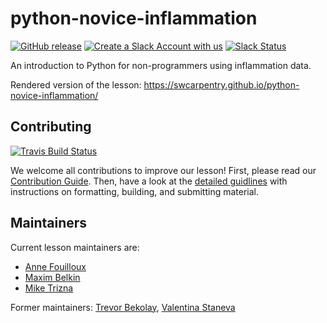 # python-novice-inflammation
[![GitHub release](https://img.shields.io/github/release/swcarpentry/python-novice-inflammation.svg)](https://github.com/swcarpentry/python-novice-inflammation/releases)
[![Create a Slack Account with us](https://img.shields.io/badge/Create_Slack_Account-The_Carpentries-071159.svg)](https://swc-slack-invite.herokuapp.com/)
[![Slack Status](https://img.shields.io/badge/Slack_Channel-swc--py--inflammation-E01563.svg)](https://swcarpentry.slack.com/messages/C9Y0L6MF0)

An introduction to Python for non-programmers using inflammation data.

Rendered version of the lesson: <https://swcarpentry.github.io/python-novice-inflammation/>

## Contributing
[![Travis Build Status](https://travis-ci.org/swcarpentry/python-novice-inflammation.svg?branch=gh-pages)](https://travis-ci.org/swcarpentry/python-novice-inflammation)

We welcome all contributions to improve our lesson! First, please read our [Contribution Guide][contributing-guide]. Then, have a look at the [detailed guidlines][lesson-example] with instructions on formatting, building, and submitting material.

## Maintainers
Current lesson maintainers are:
* [Anne Fouilloux][annefou]
* [Maxim Belkin][maxim-belkin]
* [Mike Trizna][miketrizna]

Former maintainers: [Trevor Bekolay][bekolay_trevor], [Valentina Staneva][staneva_valentina]

[contributing-guide]: https://github.com/swcarpentry/python-novice-inflammation/blob/gh-pages/CONTRIBUTING.md
[lesson-example]: https://swcarpentry.github.io/lesson-example
[annefou]: https://github.com/annefou
[maxim-belkin]: https://github.com/maxim-belkin
[miketrizna]: https://github.com/MikeTrizna
[bekolay_trevor]: http://software-carpentry.org/team/#bekolay_trevor
[staneva_valentina]: http://software-carpentry.org/team/#staneva_valentina
